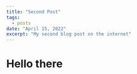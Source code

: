 ```yaml
---
title: "Second Post"
tags:
  - posts
date: "April 15, 2022"
excerpt: "My second blog post on the internet"
---
```


# Hello there
